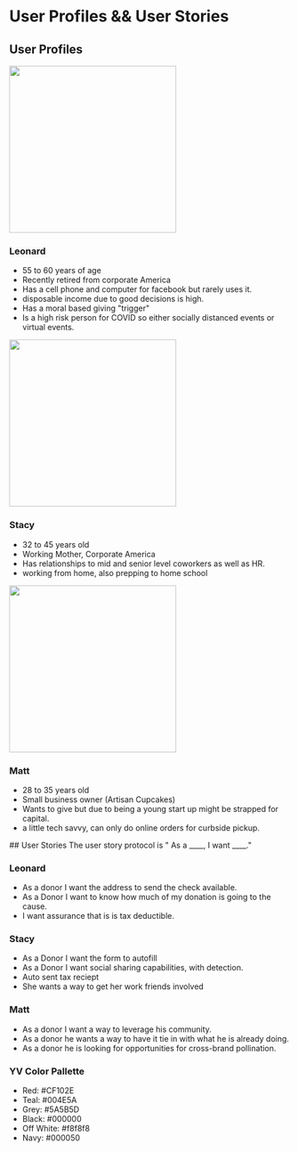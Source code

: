# User Profiles && User Stories  

## User Profiles


 <img src="https://res.cloudinary.com/mmauck/image/upload/v1595311193/Leonard-Porter_iwu0f7.jpg" width="300">

 ### Leonard
 - 55 to 60 years of age
 - Recently retired from corporate America
 - Has a cell phone and computer for facebook but rarely uses it.
 - disposable income due to good decisions is high.
 - Has a moral based giving "trigger"
 - Is a high risk person for COVID so either socially distanced events or virtual events.

 <img src="https://res.cloudinary.com/mmauck/image/upload/v1595312308/Alicia_Jones_b1mq7k.jpg" width="300">

### Stacy
 - 32 to 45 years old
 - Working Mother, Corporate America
 - Has relationships to mid and senior level coworkers as well as HR.
 - working from home, also prepping to home school


 <img src="https://res.cloudinary.com/mmauck/image/upload/v1595312308/William_Van_Wyk_b3mu8o.jpg" width="300">

 
### Matt
 - 28 to 35 years old
 - Small business owner (Artisan Cupcakes)
 - Wants to give but due to being a young start up might be strapped for capital.
- a little tech savvy, can only do online orders for curbside pickup.
</div>
## User Stories
The user story protocol is " As a ____, I want ____."

### Leonard
 - As a donor I want the address to send the check available.
 - As a Donor I want to know how much of my donation is going to the cause.
 - I want assurance that is is tax deductible.

### Stacy
 - As a Donor I want the form to autofill
 - As a Donor I want social sharing capabilities, with detection.
 - Auto sent tax reciept
 - She wants a way to get her work friends involved

### Matt
 - As a donor I want a way to leverage his community.
 - As a donor he wants a way to have it tie in with what he is already doing.
 - As a donor he is looking for opportunities for cross-brand pollination.

 ### YV Color Pallette
 - Red: #CF102E
 - Teal: #004E5A
 - Grey: #5A5B5D
 - Black: #000000
 - Off White: #f8f8f8
 - Navy: #000050




